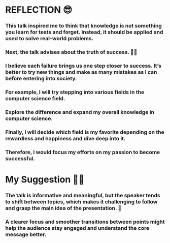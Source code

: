 # REFLECTION 😎
### This talk inspired me to think that knowledge is not something you learn for tests and forget. Instead, it should be applied and used to solve real-world problems.
### Next, the talk advises about the truth of success. 🧑‍🎓
### I believe each failure brings us one step closer to success. It’s better to try new things and make as many mistakes as I can before entering into society. 
### For example, I will try stepping into various fields in the computer science field.  
### Explore the difference and expand my overall knowledge in computer science. 
### Finally, I will decide which field is my favorite depending on the rewardless and happiness and dive deep into it. 
### Therefore, I would focus my efforts on my passion to become successful.

# My Suggestion 🧑‍🏫
### The talk is informative and meaningful, but the speaker tends to shift between topics, which makes it challenging to follow and grasp the main idea of the presentation. 🤯
### A clearer focus and smoother transitions between points might help the audience stay engaged and understand the core message better. 
